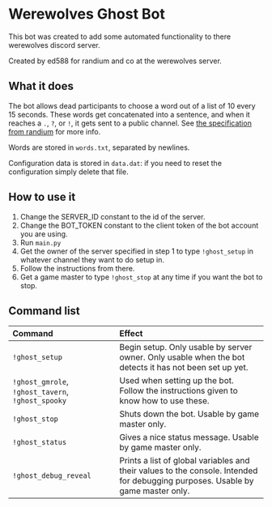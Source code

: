 # Werewolves Ghost Bot
This bot was created to add some automated functionality to there werewolves discord server.

Created by ed588 for randium and co at the werewolves server.

## What it does
The bot allows dead participants to choose a word out of a list of 10 every 15 seconds. These words get concatenated into a sentence, and when it reaches a `.`, `?`, or `!`, it gets sent to a public channel. See [the specification from randium](spec.md) for more info.

Words are stored in `words.txt`, separated by newlines.

Configuration data is stored in `data.dat`: if you need to reset the configuration simply delete that file.

## How to use it
1. Change the SERVER_ID constant to the id of the server.
2. Change the BOT_TOKEN constant to the client token of the bot account you are using.
3. Run `main.py`
4. Get the owner of the server specified in step 1 to type `!ghost_setup` in whatever channel they want to do setup in.
5. Follow the instructions from there.
6. Get a game master to type `!ghost_stop` at any time if you want the bot to stop.

## Command list
| Command | Effect |
| :--- | :--- |
| `!ghost_setup` | Begin setup. Only usable by server owner. Only usable when the bot detects it has not been set up yet.
|  `!ghost_gmrole`, `!ghost_tavern`, `!ghost_spooky` | Used when setting up the bot. Follow the instructions given to know how to use these.
| `!ghost_stop` | Shuts down the bot. Usable by game master only.
| `!ghost_status` | Gives a nice status message. Usable by game master only.
| `!ghost_debug_reveal` | Prints a list of global variables and their values to the console. Intended for debugging purposes. Usable by game master only.
